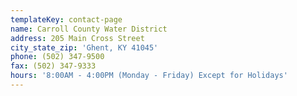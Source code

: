 ```yaml
---
templateKey: contact-page
name: Carroll County Water District
address: 205 Main Cross Street
city_state_zip: 'Ghent, KY 41045'
phone: (502) 347-9500
fax: (502) 347-9333
hours: '8:00AM - 4:00PM (Monday - Friday) Except for Holidays'
---
```


